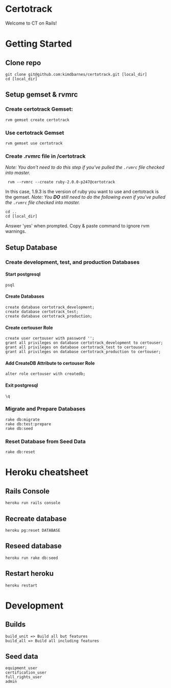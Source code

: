 Certotrack
==========

Welcome to CT on Rails! 

# Getting Started

## Clone repo

    git clone git@github.com:kimdbarnes/certotrack.git [local_dir]
    cd [local_dir]

## Setup gemset & rvmrc

### Create certotrack Gemset:

    rvm gemset create certotrack

### Use certotrack Gemset
    
    rvm gemset use certotrack

### Create .rvmrc file in /certotrack

*Note: You don't need to do this step if you've pulled the `.rvmrc` file checked into master.*

     rvm --rvmrc --create ruby-2.0.0-p247@certotrack

In this case, 1.9.3 is the version of ruby you want to use and certotrack is the gemset.
*Note: You __DO__ still need to do the following even if you've pulled the `.rvmrc` file checked into master.*

    cd ..
    cd [local_dir]

Answer 'yes' when prompted. Copy & paste command to ignore rvm warnings.

## Setup Database

### Create development, test, and production Databases

#### Start postgresql

    psql

#### Create Databases

    create database certotrack_development;
    create database certotrack_test;
    create database certotrack_production;

#### Create certouser Role

    create user certouser with password '';
    grant all privileges on database certotrack_development to certouser;
    grant all privileges on database certotrack_test to certouser;
    grant all privileges on database certotrack_production to certouser;

#### Add CreateDB Attribute to certouser Role

    alter role certouser with createdb;

#### Exit postgresql

    \q

### Migrate and Prepare Databases

    rake db:migrate
    rake db:test:prepare
    rake db:seed

### Reset Database from Seed Data

    rake db:reset

# Heroku cheatsheet

## Rails Console
    heroku run rails console

## Recreate database
    heroku pg:reset DATABASE

## Reseed database
    heroku run rake db:seed

## Restart heroku
    heroku restart

# Development

## Builds
    build_unit => Build all but features
    build_all => Build all including features

## Seed data
    equipment_user
    certification_user
    full_rights_user
    admin